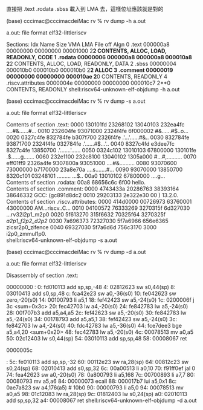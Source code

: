 直接把 .text .rodata .sbss 載入到 LMA 去，這樣位址應該就是對的

(base) cccimac@cccimacdeiMac rv % rv dump -h a.out

a.out:     file format elf32-littleriscv

Sections:
Idx Name          Size      VMA       LMA       File off  Algn
  0 .text         000000a8  00000000  00000000  00001000  2**2
                  CONTENTS, ALLOC, LOAD, READONLY, CODE
  1 .rodata       00000006  000000a8  000000a8  000010a8  2**2
                  CONTENTS, ALLOC, LOAD, READONLY, DATA
  2 .sbss         00000004  000010b0  000010b0  000010b0  2**2
                  ALLOC
  3 .comment      00000019  00000000  00000000  000010ae  2**0
                  CONTENTS, READONLY
  4 .riscv.attributes 0000004e  00000000  00000000  000010c7  2**0
                  CONTENTS, READONLY
shell:riscv64-unknown-elf-objdump -h a.out 


(base) cccimac@cccimacdeiMac rv % rv dump -s a.out   

a.out:     file format elf32-littleriscv

Contents of section .text:
 0000 130101fd 23268102 13040103 232ea4fc  ....#&......#...
 0010 232604fe 93071000 2324f4fe 6f000002  #&......#$..o...
 0020 0327c4fe 832784fe b307f700 2326f4fe  .'...'......#&..
 0030 832784fe 93871700 2324f4fe 032784fe  .'......#$...'..
 0040 8327c4fd e3dee7fc 8327c4fe 13850700  .'.......'......
 0050 0324c102 13010103 67800000 130101fe  .$......g.......
 0060 232e1100 232c8100 13040102 1305a000  #...#,..........
 0070 eff01ff9 2326a4fe 9307800a 93051000  ....#&..........
 0080 93070600 73000000 b7170000 23a8e70a  ....s.......#...
 0090 93070000 13850700 8320c101 03248101  ......... ...$..
 00a0 13010102 67800000                    ....g...        
Contents of section .rodata:
 00a8 68656c6c 6f00                        hello.          
Contents of section .comment:
 0000 4743433a 20286763 38393164 38646332  GCC: (gc891d8dc2
 0010 29203133 2e322e30 00                 ) 13.2.0.       
Contents of section .riscv.attributes:
 0000 414d0000 00726973 63760001 43000000  AM...riscv..C...
 0010 04100572 76333269 3270315f 6d327030  ...rv32i2p1_m2p0
 0020 5f613270 315f6632 70325f64 3270325f  _a2p1_f2p2_d2p2_
 0030 7a696373 72327030 5f7a6966 656e6365  zicsr2p0_zifence
 0040 69327030 5f7a6d6d 756c3170 3000      i2p0_zmmul1p0.  
shell:riscv64-unknown-elf-objdump -s a.out 


(base) cccimac@cccimacdeiMac rv % rv dump -d a.out         

a.out:     file format elf32-littleriscv


Disassembly of section .text:

00000000 <sum>:
   0:   fd010113                add     sp,sp,-48
   4:   02812623                sw      s0,44(sp)
   8:   03010413                add     s0,sp,48
   c:   fca42e23                sw      a0,-36(s0)
  10:   fe042623                sw      zero,-20(s0)
  14:   00100793                li      a5,1
  18:   fef42423                sw      a5,-24(s0)
  1c:   0200006f                j       3c <sum+0x3c>
  20:   fec42703                lw      a4,-20(s0)
  24:   fe842783                lw      a5,-24(s0)
  28:   00f707b3                add     a5,a4,a5
  2c:   fef42623                sw      a5,-20(s0)
  30:   fe842783                lw      a5,-24(s0)
  34:   00178793                add     a5,a5,1
  38:   fef42423                sw      a5,-24(s0)
  3c:   fe842703                lw      a4,-24(s0)
  40:   fdc42783                lw      a5,-36(s0)
  44:   fce7dee3                bge     a5,a4,20 <sum+0x20>
  48:   fec42783                lw      a5,-20(s0)
  4c:   00078513                mv      a0,a5
  50:   02c12403                lw      s0,44(sp)
  54:   03010113                add     sp,sp,48
  58:   00008067                ret

0000005c <main>:
  5c:   fe010113                add     sp,sp,-32
  60:   00112e23                sw      ra,28(sp)
  64:   00812c23                sw      s0,24(sp)
  68:   02010413                add     s0,sp,32
  6c:   00a00513                li      a0,10
  70:   f91ff0ef                jal     0 <sum>
  74:   fea42623                sw      a0,-20(s0)
  78:   0a800793                li      a5,168
  7c:   00700893                li      a7,7
  80:   00080793                mv      a5,a6
  84:   00000073                ecall
  88:   000017b7                lui     a5,0x1
  8c:   0ae7a823                sw      a4,176(a5) # 10b0 <temp>
  90:   00000793                li      a5,0
  94:   00078513                mv      a0,a5
  98:   01c12083                lw      ra,28(sp)
  9c:   01812403                lw      s0,24(sp)
  a0:   02010113                add     sp,sp,32
  a4:   00008067                ret
shell:riscv64-unknown-elf-objdump -d a.out 